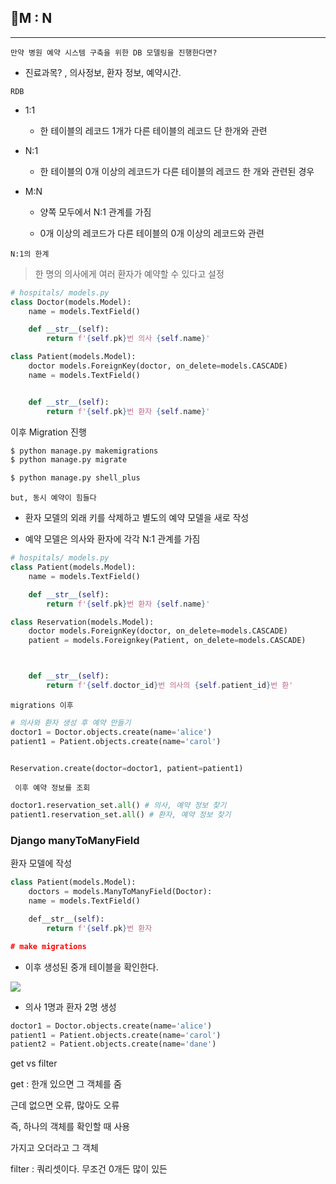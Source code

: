 ## 📗M : N

***

`만약 병원 예약 시스템 구축을 위한 DB 모델링을 진행한다면?`

- 진료과목? , 의사정보, 환자 정보, 예약시간.

`RDB`

- 1:1
  
  - 한 테이블의 레코드 1개가 다른 테이블의 레코드 단 한개와 관련

- N:1
  
  - 한 테이블의 0개 이상의 레코드가 다른 테이블의 레코드 한 개와 관련된 경우

- M:N
  
  - 양쪽 모두에서 N:1 관계를 가짐
  
  - 0개 이상의 레코드가 다른 테이블의 0개 이상의 레코드와 관련

`N:1의 한계`

> 한 명의 의사에게 여러 환자가 예약할 수 있다고 설정

```python
# hospitals/ models.py
class Doctor(models.Model):
    name = models.TextField()

    def __str__(self):
        return f'{self.pk}번 의사 {self.name}'

class Patient(models.Model):
    doctor models.ForeignKey(doctor, on_delete=models.CASCADE)
    name = models.TextField()


    def __str__(self):
        return f'{self.pk}번 환자 {self.name}'
```

이후 Migration 진행

```python
$ python manage.py makemigrations
$ python manage.py migrate

$ python manage.py shell_plus
```

`but, 동시 예약이 힘들다`

- 환자 모델의 외래 키를 삭제하고 별도의 예약 모델을 새로 작성

- 예약 모델은 의사와 환자에 각각 N:1 관계를 가짐

```python
# hospitals/ models.py
class Patient(models.Model):
    name = models.TextField()

    def __str__(self):
        return f'{self.pk}번 환자 {self.name}'

class Reservation(models.Model):
    doctor models.ForeignKey(doctor, on_delete=models.CASCADE)
    patient = models.Foreignkey(Patient, on_delete=models.CASCADE)



    def __str__(self):
        return f'{self.doctor_id}번 의사의 {self.patient_id}번 환'
```

`migrations 이후`

```python
# 의사와 환자 생성 후 예약 만들기
doctor1 = Doctor.objects.create(name='alice')
patient1 = Patient.objects.create(name='carol')


Reservation.create(doctor=doctor1, patient=patient1)
```

` 이후 예약 정보를 조회`

```python
doctor1.reservation_set.all() # 의사, 예약 정보 찾기
patient1.reservation_set.all() # 환자, 예약 정보 찾기
```

### Django manyToManyField

환자 모델에 작성

```python
class Patient(models.Model):
    doctors = models.ManyToManyField(Doctor):
    name = models.TextField()

    def__str__(self):
        return f'{self.pk}번 환자

# make migrations
```

- 이후 생성된 중개 테이블을 확인한다.

![](C:\Users\이주현\AppData\Roaming\marktext\images\2022-10-24-15-06-42-image.png)



- 의사 1명과 환자 2명 생성

```python
doctor1 = Doctor.objects.create(name='alice')
patient1 = Patient.objects.create(name='carol')
patient2 = Patient.objects.create(name='dane')
```











get vs filter

get : 한개 있으면 그 객체를 줌

근데 없으면 오류, 많아도 오류

즉, 하나의 객체를 확인할 때 사용

가지고 오더라고 그 객체

filter : 쿼리셋이다. 무조건 0개든 많이 있든
